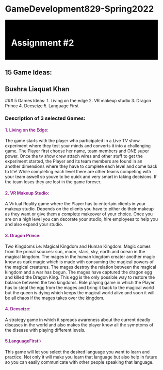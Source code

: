 # GameDevelopment829-Spring2022
<!DOCTYPE html>
<html>
<head>
</head>
<body>
  <div style="background-color:black;color:white;padding:20px;"> 
    <h1>Assignment #2</h1>
</div>

## 15 Game Ideas:
<h2>Bushra Liaquat Khan</h2>
### 5 Games Ideas:
  1. Living on the edge
  2. VR makeup studio
  3. Dragon Prince
  4. Deeseize
  5. Language First

### Description of 3 selected Games:
<h4 style="color: purple; font-weight: 600;">1. Living on the Edge:</h4>
<p>The game starts with the player who participated in a Live TV show experiment where they test your minds and converts it into a challenging game. The Player first choose her name, team members and ONE super power. Once the tv show crew attach wires and other stuff to get the experiment started, the Player and its team members are found in an another dimensions where they have to complete each level and come back to life! While completing each level there are other teams competing with your team aswell so youve to be quick and very smart in taking decisions. If the team loses they are lost in the game forever.</p>

<h4 style="color: purple; font-weight: 600;">2. VR Makeup Studio:</h4>
<p>A Virtual Reality game where the Player has to entertain clients in your makeup studio. Depends on the clients you have to either do their makeup as they want or give them a complete makeover of your choice. Once you are on a high level you can decorate your studio, hire employees to help you and also expand your studio.</p>

<h4 style="color: purple; font-weight: 600;">3. Dragon Prince:</h4>
<p>Two Kingdoms i.e: Magical Kingdom and Human Kingdom. Magic comes from the primal sources: sun, moon, stars, sky, earth and ocean in the magical kingdom. The mages in the human kingdom creater another magic know as dark magic which is made with consuming the magical powers of the magical creatures. The mages destroy the relation between the magical kingdom and a war has begun. The mages have captured the dragon egg and killed the Dragon King. This egg is the only possible way to restore the balance between the two kingdoms. Role playing game in  which the Player has to steal the egg from the mages and bring it back to the magical world but the queen is dying which keeps the magical world alive and soon it will be all chaos if the mages takes over the kingdom. </p>

<h4 style="color: purple; font-weight: 600;">4. Deeseize:</h4>
<p>A strategy game in which it spreads awareness about the current deadly diseases in the world and also makes the player know all the symptoms of the disease with playing different levels.</p>

<h4 style="color: purple; font-weight: 600;">5.LanguageFirst!:</h4>
<p>This game will let you select the desired language you want to learn and practice. Not only it will make you learn that language but also help in future so you can easily communicate with other people speaking that language.</p>

</body>
</html>


